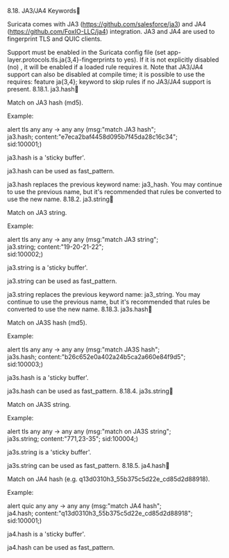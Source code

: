 
8.18. JA3/JA4 Keywords

Suricata comes with JA3 (https://github.com/salesforce/ja3) and JA4 (https://github.com/FoxIO-LLC/ja4) integration. JA3 and JA4 are used to fingerprint TLS and QUIC clients.

Support must be enabled in the Suricata config file (set app-layer.protocols.tls.ja{3,4}-fingerprints to yes). If it is not explicitly disabled (no) , it will be enabled if a loaded rule requires it. Note that JA3/JA4 support can also be disabled at compile time; it is possible to use the requires: feature ja{3,4}; keyword to skip rules if no JA3/JA4 support is present.
8.18.1. ja3.hash

Match on JA3 hash (md5).

Example:

alert tls any any -> any any (msg:"match JA3 hash"; \
    ja3.hash; content:"e7eca2baf4458d095b7f45da28c16c34"; \
    sid:100001;)

ja3.hash is a 'sticky buffer'.

ja3.hash can be used as fast_pattern.

ja3.hash replaces the previous keyword name: ja3_hash. You may continue to use the previous name, but it's recommended that rules be converted to use the new name.
8.18.2. ja3.string

Match on JA3 string.

Example:

alert tls any any -> any any (msg:"match JA3 string"; \
    ja3.string; content:"19-20-21-22"; \
    sid:100002;)

ja3.string is a 'sticky buffer'.

ja3.string can be used as fast_pattern.

ja3.string replaces the previous keyword name: ja3_string. You may continue to use the previous name, but it's recommended that rules be converted to use the new name.
8.18.3. ja3s.hash

Match on JA3S hash (md5).

Example:

alert tls any any -> any any (msg:"match JA3S hash"; \
    ja3s.hash; content:"b26c652e0a402a24b5ca2a660e84f9d5"; \
    sid:100003;)

ja3s.hash is a 'sticky buffer'.

ja3s.hash can be used as fast_pattern.
8.18.4. ja3s.string

Match on JA3S string.

Example:

alert tls any any -> any any (msg:"match on JA3S string"; \
    ja3s.string; content:"771,23-35"; sid:100004;)

ja3s.string is a 'sticky buffer'.

ja3s.string can be used as fast_pattern.
8.18.5. ja4.hash

Match on JA4 hash (e.g. q13d0310h3_55b375c5d22e_cd85d2d88918).

Example:

alert quic any any -> any any (msg:"match JA4 hash"; \
    ja4.hash; content:"q13d0310h3_55b375c5d22e_cd85d2d88918"; \
    sid:100001;)

ja4.hash is a 'sticky buffer'.

ja4.hash can be used as fast_pattern.
